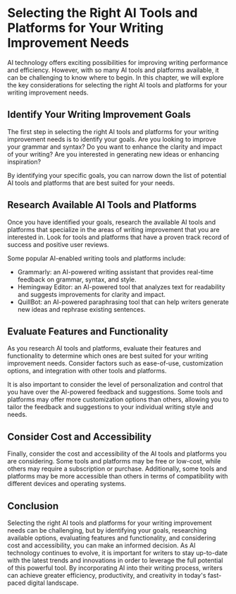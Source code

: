 Selecting the Right AI Tools and Platforms for Your Writing Improvement Needs
=============================================================================================================================================

AI technology offers exciting possibilities for improving writing performance and efficiency. However, with so many AI tools and platforms available, it can be challenging to know where to begin. In this chapter, we will explore the key considerations for selecting the right AI tools and platforms for your writing improvement needs.

Identify Your Writing Improvement Goals
---------------------------------------

The first step in selecting the right AI tools and platforms for your writing improvement needs is to identify your goals. Are you looking to improve your grammar and syntax? Do you want to enhance the clarity and impact of your writing? Are you interested in generating new ideas or enhancing inspiration?

By identifying your specific goals, you can narrow down the list of potential AI tools and platforms that are best suited for your needs.

Research Available AI Tools and Platforms
-----------------------------------------

Once you have identified your goals, research the available AI tools and platforms that specialize in the areas of writing improvement that you are interested in. Look for tools and platforms that have a proven track record of success and positive user reviews.

Some popular AI-enabled writing tools and platforms include:

* Grammarly: an AI-powered writing assistant that provides real-time feedback on grammar, syntax, and style.
* Hemingway Editor: an AI-powered tool that analyzes text for readability and suggests improvements for clarity and impact.
* QuillBot: an AI-powered paraphrasing tool that can help writers generate new ideas and rephrase existing sentences.

Evaluate Features and Functionality
-----------------------------------

As you research AI tools and platforms, evaluate their features and functionality to determine which ones are best suited for your writing improvement needs. Consider factors such as ease-of-use, customization options, and integration with other tools and platforms.

It is also important to consider the level of personalization and control that you have over the AI-powered feedback and suggestions. Some tools and platforms may offer more customization options than others, allowing you to tailor the feedback and suggestions to your individual writing style and needs.

Consider Cost and Accessibility
-------------------------------

Finally, consider the cost and accessibility of the AI tools and platforms you are considering. Some tools and platforms may be free or low-cost, while others may require a subscription or purchase. Additionally, some tools and platforms may be more accessible than others in terms of compatibility with different devices and operating systems.

Conclusion
----------

Selecting the right AI tools and platforms for your writing improvement needs can be challenging, but by identifying your goals, researching available options, evaluating features and functionality, and considering cost and accessibility, you can make an informed decision. As AI technology continues to evolve, it is important for writers to stay up-to-date with the latest trends and innovations in order to leverage the full potential of this powerful tool. By incorporating AI into their writing process, writers can achieve greater efficiency, productivity, and creativity in today's fast-paced digital landscape.
